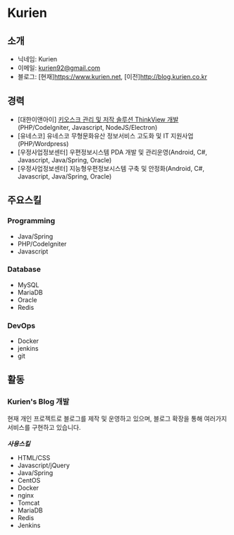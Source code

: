 # Kurien

## 소개
* 닉네임: Kurien
* 이메일: kurien92@gmail.com
* 블로그: [현재]https://www.kurien.net, [이전]http://blog.kurien.co.kr

## 경력
* [대한이앤아이] [키오스크 관리 및 저작 솔루션 ThinkView 개발](https://daehaneni.com/home.do)(PHP/CodeIgniter, Javascript, NodeJS/Electron)
* [유네스코] 유네스코 무형문화유산 정보서비스 고도화 및 IT 지원사업(PHP/Wordpress)
* [우정사업정보센터] 우편정보시스템 PDA 개발 및 관리운영(Android, C#, Javascript, Java/Spring, Oracle)
* [우정사업정보센터] 지능형우편정보시스템 구축 및 안정화(Android, C#, Javascript, Java/Spring, Oracle)

## 주요스킬
### Programming
* Java/Spring
* PHP/CodeIgniter
* Javascript

### Database
* MySQL
* MariaDB
* Oracle
* Redis

### DevOps
* Docker
* jenkins
* git

## 활동
### Kurien's Blog 개발
현재 개인 프로젝트로 블로그를 제작 및 운영하고 있으며, 블로그 확장을 통해 여러가지 서비스를 구현하고 있습니다.<br><br>
***사용스킬***
* HTML/CSS
* Javascript/jQuery
* Java/Spring
* CentOS
* Docker
* nginx
* Tomcat
* MariaDB
* Redis
* Jenkins


